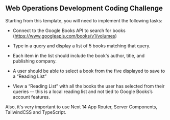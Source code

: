 ## Web Operations Development Coding Challenge

Starting from this template, you will need to implement the following tasks:

- Connect to the Google Books API to search for books (https://www.googleapis.com/books/v1/volumes)

- Type in a query and display a list of 5 books matching that query.

- Each item in the list should include the book's author, title, and publishing company.

- A user should be able to select a book from the five displayed to save to a “Reading List”
  
- View a “Reading List” with all the books the user has selected from their queries -- this is a local reading list and not tied to Google Books’s account features.

Also, it's very important to use Next 14 App Router, Server Components, TailwindCSS and TypeScript.

